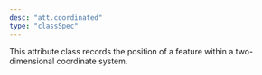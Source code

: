 ```yaml
---
desc: "att.coordinated"
type: "classSpec"
---
```


This attribute class records the position of a feature within a two-dimensional
coordinate system.